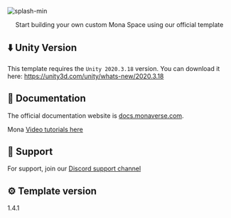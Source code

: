 ![splash-min](https://user-images.githubusercontent.com/61861940/147894582-30f0b076-6647-46b2-b731-1a9535b19aa9.jpg)
<p align="center">Start building your own custom Mona Space using our official template</p>

## ⬇️ Unity Version
This template requires the ```Unity 2020.3.18``` version. You can download it here:
https://unity3d.com/unity/whats-new/2020.3.18


## 📃 Documentation

The official documentation website is [docs.monaverse.com](https://docs.monaverse.com/get-started).

Mona [Video tutorials here](https://docs.monaverse.com/mona-tutorials)


## 💬 Support

For support, join our [Discord support channel](https://discord.gg/gcrGHzTerU)

## ⚙️ Template version
1.4.1
